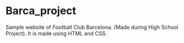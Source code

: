 # Barca_project
Sample website of Football Club Barcelona. (Made during High School Project).
It is made using HTML and CSS.
